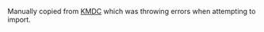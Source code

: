 Manually copied from [KMDC](https://github.com/mpetuska/kmdc) which was throwing errors when attempting to import.
